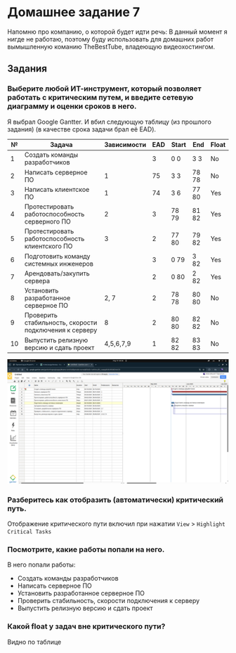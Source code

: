 # Домашнее задание 7

Напомню про компанию, о которой будет идти речь: В данный момент я нигде не работаю, поэтому буду использовать для домашних работ вымышленную команию TheBestTube, владеющую видеохостингом.

## Задания

### Выберите любой ИТ-инструмент, который позволяет работать с критическим путем, и введите сетевую диаграмму и оценки сроков в него.

Я выбрал Google Gantter. И вбил следующую таблицу (из прошлого задания) (в качестве срока задачи брал её EAD).

| №  | Задача                                                    | Зависимости   | EAD  | Start | End   | Float |
|----|-----------------------------------------------------------|---------------|------|-------|-------|-------|
| 1  | Создать команды разработчиков                             |               | 3    | 0  0  | 3  3  | No    |
| 2  | Написать серверное ПО                                     | 1             | 75   | 3  3  | 78 78 | No    |
| 3  | Написать клиентское ПО                                    | 1             | 74   | 3  6  | 77 80 | Yes   |
| 4  | Протестировать работоспособность серверного ПО            | 2             | 3    | 78 79 | 81 82 | Yes   |
| 5  | Протестировать работоспособность клиентского ПО           | 3             | 2    | 77 80 | 79 82 | Yes   |
| 6  | Подготовить команду системных инженеров                   |               | 3    | 0  79 | 3  82 | Yes   |
| 7  | Арендовать/закупить сервера                               |               | 2    | 0  80 | 2  82 | Yes   |
| 8  | Установить разработанное серверное ПО                     | 2, 7          | 2    | 78 78 | 80 80 | No    |
| 9  | Проверить стабильность, скорости подключения к серверу    | 8             | 2    | 80 80 | 82 82 | No    |
| 10 | Выпустить релизную версию и сдать проект                  | 4,5,6,7,9     | 1    | 82 82 | 83 83 | No    |

![Google Gantter Screenshot](./src/google_gantter_screenshot.png)

### Разберитесь как отобразить (автоматически) критический путь.

Отображение критического пути включил при нажатии `View` > `Highlight Critical Tasks` 

### Посмотрите, какие работы попали на него.

В него попали работы:

* Создать команды разработчиков
* Написать серверное ПО
* Установить разработанное серверное ПО
* Проверить стабильность, скорости подключения к серверу
* Выпустить релизную версию и сдать проект

### Какой float у задач вне критического пути?

Видно по таблице
